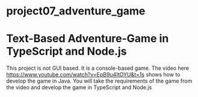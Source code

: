 # project07_adventure_game

# Text-Based Adventure-Game in TypeScript and Node.js

This project is not GUI based. It is a console-based game. The video here https://www.youtube.com/watch?v=EpB9u4ItOYU&t=1s shows how to develop the game in Java. You will take the requirements of the game from the video and develop the game in TypeScript and Node.js
